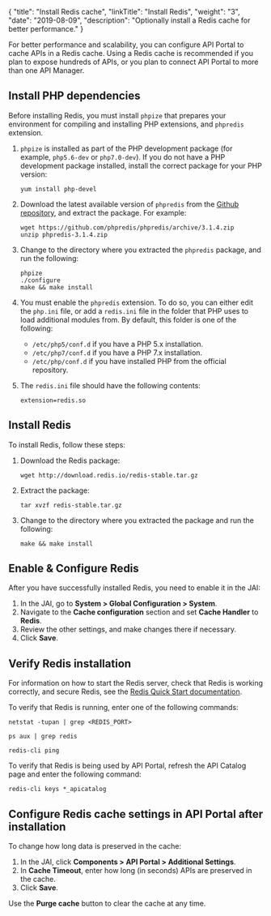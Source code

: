 {
"title": "Install Redis cache",
  "linkTitle": "Install Redis",
  "weight": "3",
  "date": "2019-08-09",
  "description": "Optionally install a Redis cache for better performance."
}

For better performance and scalability, you can configure API Portal to cache APIs in a Redis cache. Using a Redis cache is recommended if you plan to expose hundreds of APIs, or you plan to connect API Portal to more than one API Manager.

## Install PHP dependencies

Before installing Redis, you must install `phpize` that prepares your environment for compiling and installing PHP extensions, and `phpredis` extension.

1. `phpize` is installed as part of the PHP development package (for example, `php5.6-dev` or `php7.0-dev`). If you do not have a PHP development package installed, install the correct package for your PHP version:

    ```
    yum install php-devel
    ```

2. Download the latest available version of `phpredis` from the [Github repository](https://github.com/phpredis/phpredis), and extract the package. For example:

    ```
    wget https://github.com/phpredis/phpredis/archive/3.1.4.zip
    unzip phpredis-3.1.4.zip
    ```

3. Change to the directory where you extracted the `phpredis` package, and run the following:

    ```
    phpize
    ./configure
    make && make install
    ```

4. You must enable the `phpredis` extension. To do so, you can either edit the `php.ini` file, or add a `redis.ini` file in the folder that PHP uses to load additional modules from. By default, this folder is one of the following:

    * `/etc/php5/conf.d` if you have a PHP 5.x installation.
    * `/etc/php7/conf.d` if you have a PHP 7.x installation.
    * `/etc/php/conf.d` if you have installed PHP from the official repository.

5. The `redis.ini` file should have the following contents:

    ```
    extension=redis.so
    ```

## Install Redis

To install Redis, follow these steps:

1. Download the Redis package:

    ```
    wget http://download.redis.io/redis-stable.tar.gz
    ```

2. Extract the package:

    ```
    tar xvzf redis-stable.tar.gz
    ```

3. Change to the directory where you extracted the package and run the following:

    ```
    make && make install
    ```

## Enable & Configure Redis

After you have successfully installed Redis, you need to enable it in the JAI:

1. In the JAI, go to **System > Global Configuration > System**.
2. Navigate to the **Cache configuration** section and set **Cache Handler** to **Redis**.
3. Review the other settings, and make changes there if necessary.
4. Click **Save**.


## Verify Redis installation

For information on how to start the Redis server, check that Redis is working correctly, and secure Redis, see the [Redis Quick Start documentation](https://redis.io/topics/quickstart).

To verify that Redis is running, enter one of the following commands:

```
netstat -tupan | grep <REDIS_PORT>
```

```
ps aux | grep redis
```

```
redis-cli ping
```

To verify that Redis is being used by API Portal, refresh the API Catalog page and enter the following command:

```
redis-cli keys *_apicatalog
```

## Configure Redis cache settings in API Portal after installation

To change how long data is preserved in the cache:

1. In the JAI, click **Components > API Portal > Additional Settings**.
2. In **Cache Timeout**, enter how long (in seconds) APIs are preserved in the cache.
3. Click **Save**.

Use the **Purge cache** button to clear the cache at any time.
